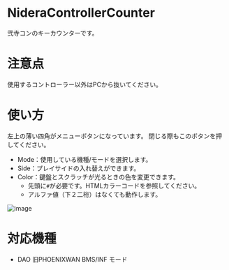# NideraControllerCounter
弐寺コンのキーカウンターです。

# 注意点
使用するコントローラー以外はPCから抜いてください。

# 使い方
左上の薄い四角がメニューボタンになっています。
閉じる際もこのボタンを押してください。

- Mode：使用している機種/モードを選択します。
- Side：プレイサイドの入れ替えができます。
- Color：鍵盤とスクラッチが光るときの色を変更できます。
  - 先頭に<code>#</code>が必要です。HTMLカラーコードを参照してください。
  - アルファ値（下２二桁）はなくても動作します。

![image](https://user-images.githubusercontent.com/10098082/184002567-990ee354-b970-4de0-93d6-4d9756fd0d4d.png)

# 対応機種
- DAO 旧PHOENIXWAN BMS/INF モード
